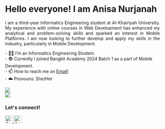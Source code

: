 <h1> Hello everyone! I am Anisa Nurjanah </h1>

<p align="justify">
    I am a third-year Informatics Engineering student at Al-Khairiyah University. My experience with online courses in Web Development has enhanced my analytical
and problem-solving skills and sparked an interest in Mobile Platforms. I am now looking to further develop and apply my skills in the industry, particularly in Mobile
Development.
</p>

<p>
    - 👩‍🎓 I’m an Informatics Engineering Student. </br>
    - 📚 Currently I joined Bangkit Academy 2024 Batch 1 as a part of Mobile Development. </br>
    - 📫 How to reach me on <a href="mailto:anisanurjanah2705@gmail.com">Email!</a> </br>
    - ☁️ Pronouns: She/Her </br>
<p>

<p>
    <img src="https://img.shields.io/badge/Text%20Editor-Visual%20Studio%20Code-blue?&logo=visual%20studio%20code&logoColor=blue" />
    </br>
    <img src="https://img.shields.io/badge/Text%20Editor-Android%20Studio-blue?&logo=android%20studio&logoColor=green" />
</p>

### <strong>Let's connect!</strong>
<a href="https://www.instagram.com/nissxxse/">
  <img src="https://img.shields.io/badge/@nissxxse-gray?&logo=instagram&logoColor=blue" height=25 alt="Anisa's Instagram" />
</a>
<a href="https://www.linkedin.com/in/anisanurjanah/">
  <img src="https://img.shields.io/badge/Anisa%20Nurjanah-gray?&logo=linkedin&logoColor=blue" height=25 alt="Anisa's LinkedIn" />
</a>
